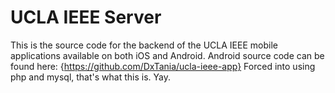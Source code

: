 UCLA IEEE Server
================

This is the source code for the backend of the UCLA IEEE mobile applications available on both iOS and Android.
Android source code can be found here: {https://github.com/DxTania/ucla-ieee-app}
Forced into using php and mysql, that's what this is. Yay.
